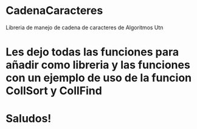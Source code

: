 # CadenaCaracteres
Libreria de manejo de cadena de caracteres de Algoritmos Utn
# Les dejo todas las funciones para añadir como libreria y las funciones con un ejemplo de uso de la funcion CollSort y CollFind
# Saludos!
